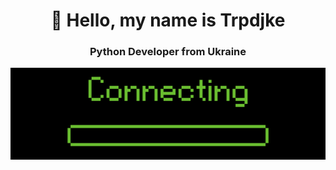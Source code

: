 <h1 align="center">👋 Hello, my name is Trpdjke</h1>

<h3 align="center">Python Developer from Ukraine</h3>
<p align="center">


<p align="center">
<img width="600" src="connecting1.gif" alt="my projects"/>
</p>
